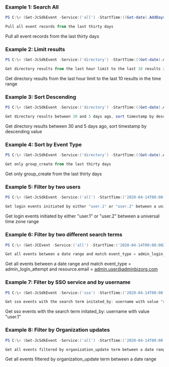 ### Example 1: Search All

```powershell
PS C:\> (Get-JcSdkEvent -Service:('all') -StartTime:((Get-date).AddDays(-30))).ToJsonString() | ConvertFrom-Json

Pull all event records from the last thirty days
```

Pull all event records from the last thirty days

### Example 2: Limit results

```powershell
PS C:\> (Get-JcSdkEvent -Service:('directory') -StartTime:((Get-date).AddHours(-1)) -Limit:('10')).ToJsonString() | ConvertFrom-Json

Get directory results from the last hour limit to the last 10 results in the time range
```

Get directory results from the last hour limit to the last 10 results in the time range

### Example 3: Sort Descending

```powershell
PS C:\> (Get-JcSdkEvent -Service:('directory') -StartTime:((Get-date).AddDays(-30)) -Sort:("DESC") -EndTime:((Get-date).AddDays(-5))).ToJsonString() | ConvertFrom-Json

Get directory results between 30 and 5 days ago, sort timestamp by descending value
```

Get directory results between 30 and 5 days ago, sort timestamp by descending value

### Example 4: Sort by Event Type

```powershell
PS C:\> (Get-JcSdkEvent -Service:('directory') -StartTime:((Get-date).AddDays(-30)) -Limit:('10') -searchTermAnd:@{"event_type" = "group_create"}).ToJsonString() | ConvertFrom-Json

Get only group_create from the last thirty days
```

Get only group_create from the last thirty days

### Example 5: Filter by two users

```powershell
PS C:\> (Get-JcSdkEvent -Service:('all') -StartTime:('2020-04-14T00:00:00Z') -EndTime:('2020-04-20T23:00:00Z') -SearchTermOr @{"initiated_by.username" = @("user.1", "user.2")}).ToJsonString() | ConvertFrom-Json

Get login events initiated by either "user.1" or "user.2" between a universal time zone range
```

Get login events initiated by either "user.1" or "user.2" between a universal time zone range

### Example 6: Filter by two different search terms

```powershell
PS C:\> (Get-JCEvent -Service:('all') -StartTime:('2020-04-14T00:00:00Z') -EndTime:('2020-04-20T23:00:00Z') -SearchTermAnd @{"event_type" = "admin_login_attempt"; "resource.email" = "admin.user@adminbizorg.com"}).ToJsonString() | ConvertFrom-Json

Get all events between a date range and match event_type = admin_login_attempt and resource.email = admin.user@adminbizorg.com
```

Get all events between a date range and match event_type = admin_login_attempt and resource.email = admin.user@adminbizorg.com

### Example 7: Filter by SSO service and by username

```powershell
PS C:\> (Get-JcSdkEvent -Service:('sso') -StartTime:('2020-04-14T00:00:00Z')  -EndTime:('2020-04-20T23:00:00Z') -SearchTermAnd @{"initiated_by.username" = "user.1"}).ToJsonString() | ConvertFrom-Json

Get sso events with the search term initated_by: username with value "user.1"
```

Get sso events with the search term initated_by: username with value "user.1"

### Example 8: Filter by Organization updates

```powershell
PS C:\> (Get-JcSdkEvent -Service:('all') -StartTime:('2020-04-14T00:00:00Z') -EndTime:('2020-04-20T23:00:00Z') -SearchTermAnd @{"event_type" = "organization_update"}).ToJsonString() | ConvertFrom-Json

Get all events filtered by organization_update term between a date range
```

Get all events filtered by organization_update term between a date range

